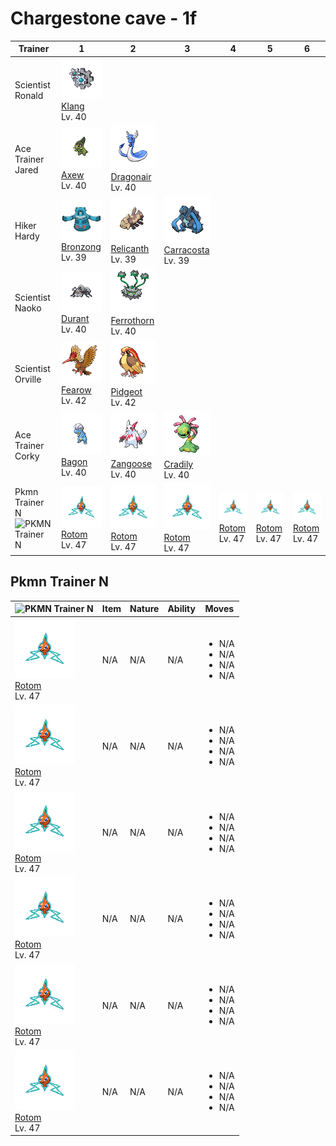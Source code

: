 # Chargestone cave - 1f

| Trainer                                                                                        | 1                                                                                | 2                                                                                    | 3                                                                                    | 4                                                                          | 5                                                                          | 6                                                                          |
| ---------------------------------------------------------------------------------------------- | -------------------------------------------------------------------------------- | ------------------------------------------------------------------------------------ | ------------------------------------------------------------------------------------ | -------------------------------------------------------------------------- | -------------------------------------------------------------------------- | -------------------------------------------------------------------------- |
| Scientist Ronald                                                                               | ![klang](../../img/pokemon/600.png) <br/>[Klang](/pokemon/600) <br/>Lv. 40       |
| Ace Trainer Jared                                                                              | ![axew](../../img/pokemon/610.png) <br/>[Axew](/pokemon/610) <br/>Lv. 40         | ![dragonair](../../img/pokemon/148.png) <br/>[Dragonair](/pokemon/148) <br/>Lv. 40   |
| Hiker Hardy                                                                                    | ![bronzong](../../img/pokemon/437.png) <br/>[Bronzong](/pokemon/437) <br/>Lv. 39 | ![relicanth](../../img/pokemon/369.png) <br/>[Relicanth](/pokemon/369) <br/>Lv. 39   | ![carracosta](../../img/pokemon/565.png) <br/>[Carracosta](/pokemon/565) <br/>Lv. 39 |
| Scientist Naoko                                                                                | ![durant](../../img/pokemon/632.png) <br/>[Durant](/pokemon/632) <br/>Lv. 40     | ![ferrothorn](../../img/pokemon/598.png) <br/>[Ferrothorn](/pokemon/598) <br/>Lv. 40 |
| Scientist Orville                                                                              | ![fearow](../../img/pokemon/022.png) <br/>[Fearow](/pokemon/022) <br/>Lv. 42     | ![pidgeot](../../img/pokemon/018.png) <br/>[Pidgeot](/pokemon/018) <br/>Lv. 42       |
| Ace Trainer Corky                                                                              | ![bagon](../../img/pokemon/371.png) <br/>[Bagon](/pokemon/371) <br/>Lv. 40       | ![zangoose](../../img/pokemon/335.png) <br/>[Zangoose](/pokemon/335) <br/>Lv. 40     | ![cradily](../../img/pokemon/346.png) <br/>[Cradily](/pokemon/346) <br/>Lv. 40       |
| Pkmn Trainer N<br/> ![PKMN Trainer N](https://play.pokemonshowdown.com/sprites/trainers/n.png) | ![rotom](../../img/pokemon/479.png) <br/>[Rotom](/pokemon/479) <br/>Lv. 47       | ![rotom](../../img/pokemon/479.png) <br/>[Rotom](/pokemon/479) <br/>Lv. 47           | ![rotom](../../img/pokemon/479.png) <br/>[Rotom](/pokemon/479) <br/>Lv. 47           | ![rotom](../../img/pokemon/479.png) <br/>[Rotom](/pokemon/479) <br/>Lv. 47 | ![rotom](../../img/pokemon/479.png) <br/>[Rotom](/pokemon/479) <br/>Lv. 47 | ![rotom](../../img/pokemon/479.png) <br/>[Rotom](/pokemon/479) <br/>Lv. 47 |

## Pkmn Trainer N

| ![PKMN Trainer N](https://play.pokemonshowdown.com/sprites/trainers/n.png) | Item | Nature | Ability | Moves                                                     |
| -------------------------------------------------------------------------- | ---- | ------ | ------- | --------------------------------------------------------- |
| ![rotom](../../img/pokemon/479.png) <br/>[Rotom](/pokemon/479) <br/>Lv. 47 | N/A  | N/A    | N/A     | <ul><li>N/A</li><li>N/A</li><li>N/A</li><li>N/A</li></ul> |
| ![rotom](../../img/pokemon/479.png) <br/>[Rotom](/pokemon/479) <br/>Lv. 47 | N/A  | N/A    | N/A     | <ul><li>N/A</li><li>N/A</li><li>N/A</li><li>N/A</li></ul> |
| ![rotom](../../img/pokemon/479.png) <br/>[Rotom](/pokemon/479) <br/>Lv. 47 | N/A  | N/A    | N/A     | <ul><li>N/A</li><li>N/A</li><li>N/A</li><li>N/A</li></ul> |
| ![rotom](../../img/pokemon/479.png) <br/>[Rotom](/pokemon/479) <br/>Lv. 47 | N/A  | N/A    | N/A     | <ul><li>N/A</li><li>N/A</li><li>N/A</li><li>N/A</li></ul> |
| ![rotom](../../img/pokemon/479.png) <br/>[Rotom](/pokemon/479) <br/>Lv. 47 | N/A  | N/A    | N/A     | <ul><li>N/A</li><li>N/A</li><li>N/A</li><li>N/A</li></ul> |
| ![rotom](../../img/pokemon/479.png) <br/>[Rotom](/pokemon/479) <br/>Lv. 47 | N/A  | N/A    | N/A     | <ul><li>N/A</li><li>N/A</li><li>N/A</li><li>N/A</li></ul> |
